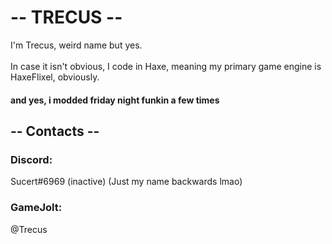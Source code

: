 # -- TRECUS --

I'm Trecus, weird name but yes. <br><br> In case it isn't obvious, I code in Haxe, meaning my primary game engine is HaxeFlixel, obviously.
<h4> and yes, i modded friday night funkin a few times </h4>

## -- Contacts --
<h3>Discord:</h3> Sucert#6969 (inactive) (Just my name backwards lmao)
<h3>GameJolt:</h3>

@Trecus

